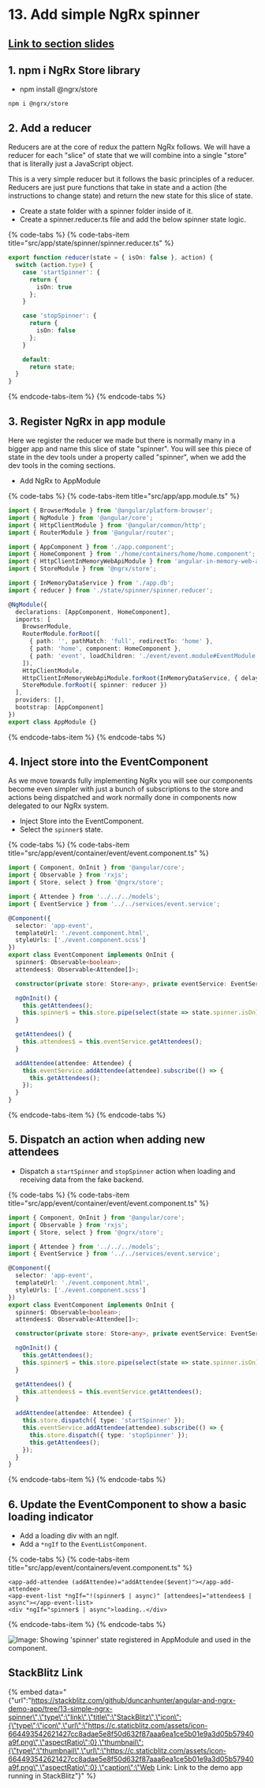 # 13. Add simple NgRx spinner

## [Link to section slides](https://docs.google.com/presentation/d/1Y7Tf7kjO4Li0ihhkVgRjn4szFJPAkbMvilfrDCbrjq8/edit#slide=id.g2fa7fd70ec_0_1818)

## 1. npm i NgRx Store library

* npm install @ngrx/store

```text
npm i @ngrx/store
```

## 2.  Add a reducer

Reducers are at the core of redux the pattern NgRx follows. We will have a reducer for each "slice" of state that we will combine into a single "store" that is literally just a JavaScript object. 

This is a very simple reducer but it follows the basic principles of a reducer. Reducers are just pure functions that take in state and a action \(the instructions to change state\) and return the new state for this slice of state.

* Create a state folder with a spinner folder inside of it.
* Create a spinner.reducer.ts file and add the below spinner state logic.

{% code-tabs %}
{% code-tabs-item title="src/app/state/spinner/spinner.reducer.ts" %}
```typescript
export function reducer(state = { isOn: false }, action) {
  switch (action.type) {
    case 'startSpinner': {
      return {
        isOn: true
      };
    }

    case 'stopSpinner': {
      return {
        isOn: false
      };
    }

    default:
      return state;
  }
}

```
{% endcode-tabs-item %}
{% endcode-tabs %}

## 3. Register NgRx in app module

Here we register the reducer we made but there is normally many in a bigger app and name this slice of state "spinner". You will see this piece of state in the dev tools under a property called "spinner", when we add the dev tools in the coming sections.

* Add NgRx to AppModule

{% code-tabs %}
{% code-tabs-item title="src/app/app.module.ts" %}
```typescript
import { BrowserModule } from '@angular/platform-browser';
import { NgModule } from '@angular/core';
import { HttpClientModule } from '@angular/common/http';
import { RouterModule } from '@angular/router';

import { AppComponent } from './app.component';
import { HomeComponent } from './home/containers/home/home.component';
import { HttpClientInMemoryWebApiModule } from 'angular-in-memory-web-api';
import { StoreModule } from '@ngrx/store';

import { InMemoryDataService } from './app.db';
import { reducer } from './state/spinner/spinner.reducer';

@NgModule({
  declarations: [AppComponent, HomeComponent],
  imports: [
    BrowserModule,
    RouterModule.forRoot([
      { path: '', pathMatch: 'full', redirectTo: 'home' },
      { path: 'home', component: HomeComponent },
      { path: 'event', loadChildren: './event/event.module#EventModule' }
    ]),
    HttpClientModule,
    HttpClientInMemoryWebApiModule.forRoot(InMemoryDataService, { delay: 1000 }),
    StoreModule.forRoot({ spinner: reducer })
  ],
  providers: [],
  bootstrap: [AppComponent]
})
export class AppModule {}

```
{% endcode-tabs-item %}
{% endcode-tabs %}

## 4. Inject store into the EventComponent

As we move towards fully implementing NgRx you will see our components become even simpler with just a bunch of subscriptions to the store and actions being dispatched and work normally done in components now delegated to our NgRx system.

* Inject Store into the EventComponent.
* Select the `spinner$` state.

{% code-tabs %}
{% code-tabs-item title="src/app/event/container/event/event.component.ts" %}
```typescript
import { Component, OnInit } from '@angular/core';
import { Observable } from 'rxjs';
import { Store, select } from '@ngrx/store';

import { Attendee } from '../../../models';
import { EventService } from '../../services/event.service';

@Component({
  selector: 'app-event',
  templateUrl: './event.component.html',
  styleUrls: ['./event.component.scss']
})
export class EventComponent implements OnInit {
  spinner$: Observable<boolean>;
  attendees$: Observable<Attendee[]>;

  constructor(private store: Store<any>, private eventService: EventService) {}

  ngOnInit() {
    this.getAttendees();
    this.spinner$ = this.store.pipe(select(state => state.spinner.isOn));
  }

  getAttendees() {
    this.attendees$ = this.eventService.getAttendees();
  }

  addAttendee(attendee: Attendee) {
    this.eventService.addAttendee(attendee).subscribe(() => {
      this.getAttendees();
    });
  }
}

```
{% endcode-tabs-item %}
{% endcode-tabs %}

## 5. Dispatch an action when adding new attendees

* Dispatch a `startSpinner` and `stopSpinner` action when loading and receiving data from the fake backend.

{% code-tabs %}
{% code-tabs-item title="src/app/event/container/event/event.component.ts" %}
```typescript
import { Component, OnInit } from '@angular/core';
import { Observable } from 'rxjs';
import { Store, select } from '@ngrx/store';

import { Attendee } from '../../../models';
import { EventService } from '../../services/event.service';

@Component({
  selector: 'app-event',
  templateUrl: './event.component.html',
  styleUrls: ['./event.component.scss']
})
export class EventComponent implements OnInit {
  spinner$: Observable<boolean>;
  attendees$: Observable<Attendee[]>;

  constructor(private store: Store<any>, private eventService: EventService) {}

  ngOnInit() {
    this.getAttendees();
    this.spinner$ = this.store.pipe(select(state => state.spinner.isOn));
  }

  getAttendees() {
    this.attendees$ = this.eventService.getAttendees();
  }

  addAttendee(attendee: Attendee) {
    this.store.dispatch({ type: 'startSpinner' });
    this.eventService.addAttendee(attendee).subscribe(() => {
      this.store.dispatch({ type: 'stopSpinner' });
      this.getAttendees();
    });
  }
}

```
{% endcode-tabs-item %}
{% endcode-tabs %}

## 6. Update the EventComponent to show a basic loading indicator

* Add a loading div with an ngIf.
* Add a `*ngIf` to the `EventListComponent`.

{% code-tabs %}
{% code-tabs-item title="src/app/event/containers/event.component.ts" %}
```markup
<app-add-attendee (addAttendee)="addAttendee($event)"></app-add-attendee>
<app-event-list *ngIf="!(spinner$ | async)" [attendees]="attendees$ | async"></app-event-list>
<div *ngIf="spinner$ | async">loading..</div>

```
{% endcode-tabs-item %}
{% endcode-tabs %}

![Image: Showing &apos;spinner&apos; state registered in AppModule and used in the component.](.gitbook/assets/image%20%287%29.png)

## StackBlitz Link

{% embed data="{\"url\":\"https://stackblitz.com/github/duncanhunter/angular-and-ngrx-demo-app/tree/13-simple-ngrx-spinner\",\"type\":\"link\",\"title\":\"StackBlitz\",\"icon\":{\"type\":\"icon\",\"url\":\"https://c.staticblitz.com/assets/icon-664493542621427cc8adae5e8f50d632f87aaa6ea1ce5b01e9a3d05b57940a9f.png\",\"aspectRatio\":0},\"thumbnail\":{\"type\":\"thumbnail\",\"url\":\"https://c.staticblitz.com/assets/icon-664493542621427cc8adae5e8f50d632f87aaa6ea1ce5b01e9a3d05b57940a9f.png\",\"aspectRatio\":0},\"caption\":\"Web Link: Link to the demo app running in StackBlitz\"}" %}

